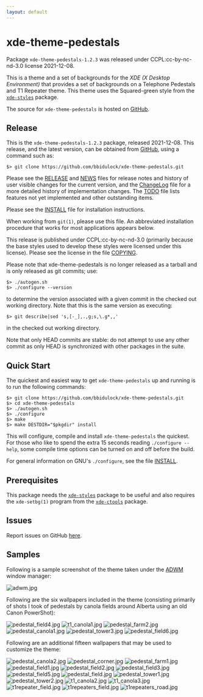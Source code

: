 ```yaml
---
layout: default
---
```

[xde-theme-pedestals -- read me first file.  2021-12-08]: #

xde-theme-pedestals
===============

Package `xde-theme-pedestals-1.2.3` was released under CCPL:cc-by-nc-nd-3.0
license 2021-12-08.

This is a theme and a set of backgrounds for the _XDE (X Desktop
Environment)_ that provides a set of backgrounds on
a Telephone Pedestals and T1 Repeater theme.
This theme uses the Squared-green style from the [`xde-styles`][11]
package.

The source for `xde-theme-pedestals` is hosted on [GitHub][1].


Release
-------

This is the `xde-theme-pedestals-1.2.3` package, released 2021-12-08.
This release, and the latest version, can be obtained from [GitHub][1],
using a command such as:

    $> git clone https://github.com/bbidulock/xde-theme-pedestals.git

Please see the [RELEASE][3] and [NEWS][4] files for release notes and
history of user visible changes for the current version, and the
[ChangeLog][5] file for a more detailed history of implementation
changes.  The [TODO][6] file lists features not yet implemented and
other outstanding items.

Please see the [INSTALL][8] file for installation instructions.

When working from `git(1)`, please use this file.  An abbreviated
installation procedure that works for most applications appears below.

This release is published under CCPL:cc-by-nc-nd-3.0 (primarily because
the base styles used to develop these styles were licensed under this
license).
Please see the license in the file [COPYING][10].

Please note that xde-theme-pedestals is no longer released as
a tarball and is only released as git commits; use:

    $> ./autogen.sh
    $> ./configure --version

to determine the version associated with a given commit in the
checked out working directory.  Note that this is the same version
as executing:

    $> git describe|sed 's,[-_],.,g;s,\.g*,,'

in the checked out working directory.

Note that only HEAD commits are stable: do not attempt to use any
other commit as only HEAD is synchronized with other packages in
the suite.


Quick Start
-----------

The quickest and easiest way to get `xde-theme-pedestals` up and
running is to run the following commands:

    $> git clone https://github.com/bbidulock/xde-theme-pedestals.git
    $> cd xde-theme-pedestals
    $> ./autogen.sh
    $> ./configure
    $> make
    $> make DESTDIR="$pkgdir" install

This will configure, compile and install `xde-theme-pedestals` the
quickest.  For those who like to spend the extra 15 seconds reading
`./configure --help`, some compile time options can be turned on and off
before the build.

For general information on GNU's `./configure`, see the file
[INSTALL][8].


Prerequisites
-------------

This package needs the [`xde-styles`][11] package to be useful and also
requires the `xde-setbg(1)` program from the [`xde-ctools`][12] package.


Issues
------

Report issues on GitHub [here][2].


Samples
-------

Following is a sample screenshot of the theme taken under the [ADWM][13]
window manager:

![adwm.jpg](scrot/adwm.jpg "Wallpaper #7")

Following are the six wallpapers included in the theme (consisting
primarily of shots I took of pedestals by canola fields around Alberta
using an old Canon PowerShot):

![pedestal_field4.jpg](images/pedestal_field4.jpg "Wallpaper #1")
![t1_canola1.jpg](images/t1_canola1.jpg "Wallpaper #2")
![pedestal_farm2.jpg](images/pedestal_farm2.jpg "Wallpaper #3")
![pedestal_canola1.jpg](images/pedestal_canola1.jpg "Wallpaper #4")
![pedestal_tower3.jpg](images/pedestal_tower3.jpg "Wallpaper #5")
![pedestal_field6.jpg](images/pedestal_field6.jpg "Wallpaper #6")

Following are an additional fifteen wallpapers that may be used to
customize the theme:

![pedestal_canola2.jpg](images/pedestal_canola2.jpg "Additional Image #1")
![pedestal_corner.jpg](images/pedestal_corner.jpg "Additional Image #2")
![pedestal_farm1.jpg](images/pedestal_farm1.jpg "Additional Image #3")
![pedestal_field1.jpg](images/pedestal_field1.jpg "Additional Image #4")
![pedestal_field2.jpg](images/pedestal_field2.jpg "Additional Image #5")
![pedestal_field3.jpg](images/pedestal_field3.jpg "Additional Image #6")
![pedestal_field5.jpg](images/pedestal_field5.jpg "Additional Image #7")
![pedestal_field.jpg](images/pedestal_field.jpg "Additional Image #8")
![pedestal_tower1.jpg](images/pedestal_tower1.jpg "Additional Image #9")
![pedestal_tower2.jpg](images/pedestal_tower2.jpg "Additional Image #10")
![t1_canola2.jpg](images/t1_canola2.jpg "Additional Image #11")
![t1_canola3.jpg](images/t1_canola3.jpg "Additional Image #12")
![t1repeater_field.jpg](images/t1repeater_field.jpg "Additional Image #13")
![t1repeaters_field.jpg](images/t1repeaters_field.jpg "Additional Image #14")
![t1repeaters_road.jpg](images/t1repeaters_road.jpg "Additional Image #15")



[1]: https://github.com/bbidulock/xde-theme-pedestals
[2]: https://github.com/bbidulock/xde-theme-pedestals/issues
[3]: https://github.com/bbidulock/xde-theme-pedestals/blob/1.2.3/RELEASE
[4]: https://github.com/bbidulock/xde-theme-pedestals/blob/1.2.3/NEWS
[5]: https://github.com/bbidulock/xde-theme-pedestals/blob/1.2.3/ChangeLog
[6]: https://github.com/bbidulock/xde-theme-pedestals/blob/1.2.3/TODO
[7]: https://github.com/bbidulock/xde-theme-pedestals/blob/1.2.3/COMPLIANCE
[8]: https://github.com/bbidulock/xde-theme-pedestals/blob/1.2.3/INSTALL
[9]: https://github.com/bbidulock/xde-theme-pedestals/blob/1.2.3/LICENSE
[10]: https://github.com/bbidulock/xde-theme-pedestals/blob/1.2.3/COPYING
[11]: https://github.com/bbidulock/xde-styles
[12]: https://github.com/bbidulock/xde-ctools
[13]: https://bbidulock.github.io/adwm

[ vim: set ft=markdown sw=4 tw=72 nocin nosi fo+=tcqlorn spell: ]: #
